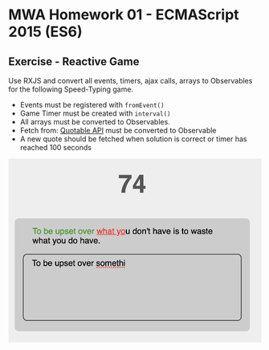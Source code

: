 # MWA Homework 01 - ECMAScript 2015 (ES6)
## Exercise - Reactive Game
Use RXJS and convert all events, timers, ajax calls, arrays to Observables for the following Speed-Typing game.
  * Events must be registered with `fromEvent()`
  * Game Timer must be created with `interval()`
  * All arrays must be converted to Observables.
  * Fetch from: [Quotable API](http://api.quotable.io/random) must be converted to Observable
  * A new quote should be fetched when solution is correct or timer has reached 100 seconds
  
    
![Screenshot](./screenshot.png)

